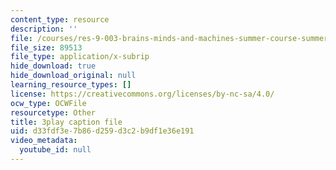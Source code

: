 ```yaml
---
content_type: resource
description: ''
file: /courses/res-9-003-brains-minds-and-machines-summer-course-summer-2015/d33fdf3e7b86d259d3c2b9df1e36e191_7XvgBI2KV28.srt
file_size: 89513
file_type: application/x-subrip
hide_download: true
hide_download_original: null
learning_resource_types: []
license: https://creativecommons.org/licenses/by-nc-sa/4.0/
ocw_type: OCWFile
resourcetype: Other
title: 3play caption file
uid: d33fdf3e-7b86-d259-d3c2-b9df1e36e191
video_metadata:
  youtube_id: null
---
```

